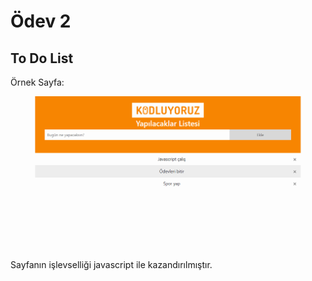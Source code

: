 # Ödev 2

## To Do List 

Örnek Sayfa:

![todolist](figures/list.gif)

Sayfanın işlevselliği javascript ile kazandırılmıştır.
